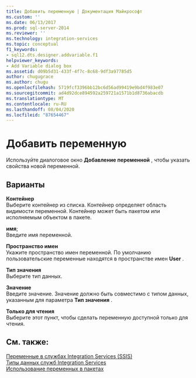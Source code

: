 ```yaml
---
title: Добавить переменную | Документация Майкрософт
ms.custom: ''
ms.date: 06/13/2017
ms.prod: sql-server-2014
ms.reviewer: ''
ms.technology: integration-services
ms.topic: conceptual
f1_keywords:
- sql12.dts.designer.addvariable.f1
helpviewer_keywords:
- Add Variable dialog box
ms.assetid: d09b5d31-433f-4f7c-8c68-9df3a97785d5
author: chugugrace
ms.author: chugu
ms.openlocfilehash: 5719fcf3396bb12bc6d56ad99419e9bd4f983e07
ms.sourcegitcommit: ad4d92dce894592a259721a1571b1d8736abacdb
ms.translationtype: MT
ms.contentlocale: ru-RU
ms.lasthandoff: 08/04/2020
ms.locfileid: "87654467"
---
```

# <a name="add-variable"></a>Добавить переменную
  Используйте диалоговое окно **Добавление переменной** , чтобы указать свойства новой переменной.  
  
## <a name="options"></a>Варианты  
 **Контейнер**  
 Выберите контейнер из списка. Контейнер определяет область видимости переменной. Контейнер может быть пакетом или исполняемым объектом в пакете.  
  
 **имя**;  
 Введите имя переменной.  
  
 **Пространство имен**  
 Укажите пространство имен переменной. По умолчанию пользовательские переменные находятся в пространстве имен **User** .  
  
 **Тип значения**  
 Выберите тип данных.  
  
 **Значение**  
 Введите значение. Значение должно быть совместимо с типом данных, указанным для параметра **Тип значения** .  
  
 **Только для чтения**  
 Выберите этот пункт, чтобы сделать переменную доступной только для чтения.  
  
## <a name="see-also"></a>См. также:  
 [Переменные в службах Integration Services (SSIS)](integration-services-ssis-variables.md)   
 [Типы данных служб Integration Services](data-flow/integration-services-data-types.md)   
 [Использование переменных в пакетах](../../2014/integration-services/use-variables-in-packages.md)  
  
  
